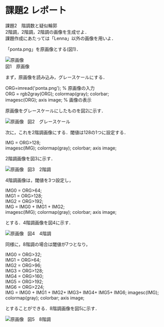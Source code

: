 # 課題2 レポート

課題2　階調数と疑似輪郭  
2階調，2階調，2階調の画像を生成せよ．  
課題作成にあたっては「Lenna」以外の画像を用いよ．

「ponta.png」を原画像とする(図1)．

![原画像](https://github.com/be-bird/image_processing/blob/master/images/ponta.png?raw=true)  
図1　原画像

まず，原画像を読み込み，グレースケールにする．

ORG=imread('ponta.png'); % 原画像の入力  
ORG = rgb2gray(ORG); colormap(gray); colorbar;  
imagesc(ORG); axis image; % 画像の表示

原画像をグレースケールにしたものを図2に示す．

![原画像](https://github.com/be-bird/image_processing/blob/master/images/kadai2_1.png?raw=true)  
図2　グレースケール

次に，これを2階調画像にする．閾値は128の1つに設定する．

IMG = ORG>128;  
imagesc(IMG); colormap(gray); colorbar;  axis image;

2階調画像を図3に示す．

![原画像](https://github.com/be-bird/image_processing/blob/master/images/kadai2_2.png?raw=true)  
図3　2階調

4階調画像は，閾値を3つ設定し，

IMG0 = ORG>64;  
IMG1 = ORG>128;  
IMG2 = ORG>192;  
IMG = IMG0 + IMG1 + IMG2;  
imagesc(IMG); colormap(gray); colorbar;  axis image;

とする．4階調画像を図4に示す．

![原画像](https://github.com/be-bird/image_processing/blob/master/images/kadai2_3.png?raw=true)  
図4　4階調

同様に，8階調の場合は閾値が7つとなり，

IMG0 = ORG>32;  
IMG1 = ORG>64;  
IMG2 = ORG>96;  
IMG3 = ORG>128;  
IMG4 = ORG>160;  
IMG5 = ORG>192;  
IMG6 = ORG>224;  
IMG = IMG0 + IMG1 + IMG2+ IMG3+ IMG4+ IMG5+ IMG6;
imagesc(IMG); colormap(gray); colorbar;  axis image;

とすることができる．8階調画像を図5に示す．

![原画像](https://github.com/be-bird/image_processing/blob/master/images/kadai2_4.png?raw=true)  
図5　8階調

